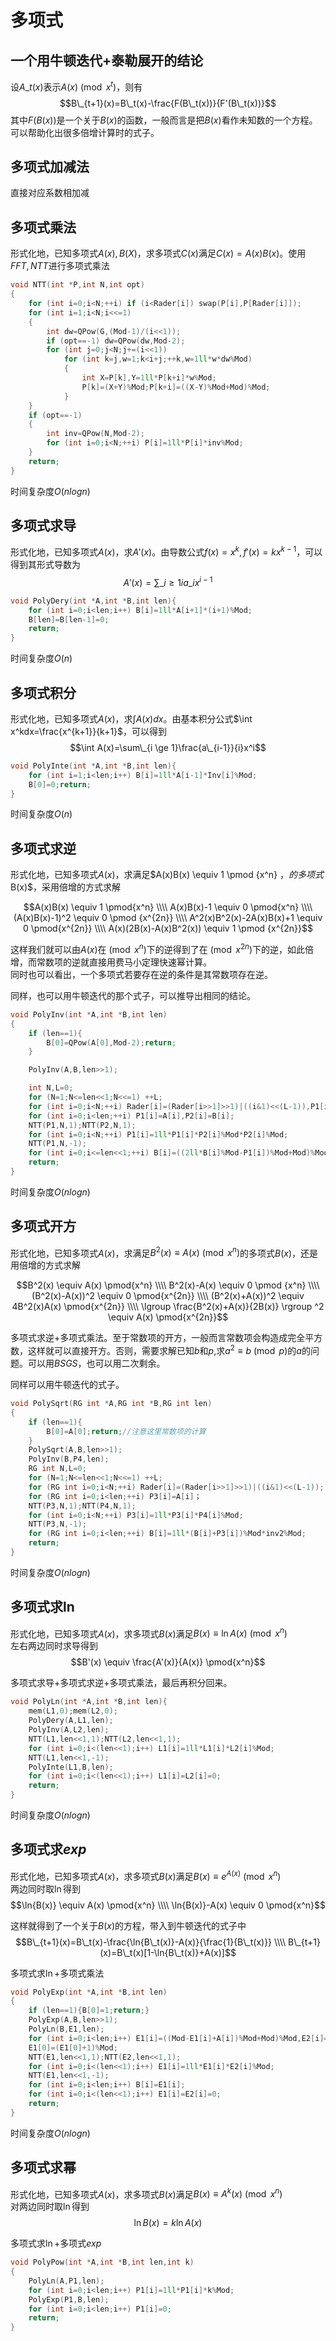 # 多项式
## 一个用牛顿迭代+泰勒展开的结论
设$A\_t(x)$表示$A(x) \pmod{x^{t}}$，则有
$$B\_{t+1}(x)=B\_t(x)-\frac{F(B\_t(x))}{F'(B\_t(x))}$$
其中$F(B(x))$是一个关于$B(x)$的函数，一般而言是把$B(x)$看作未知数的一个方程。  
可以帮助化出很多倍增计算时的式子。

## 多项式加减法
直接对应系数相加减

## 多项式乘法
形式化地，已知多项式$A(x),B(X)$，求多项式$C(x)$满足$C(x)=A(x)B(x)$。使用$FFT,NTT$进行多项式乘法
```cpp
void NTT(int *P,int N,int opt)
{
	for (int i=0;i<N;++i) if (i<Rader[i]) swap(P[i],P[Rader[i]]);
	for (int i=1;i<N;i<<=1)
	{
		int dw=QPow(G,(Mod-1)/(i<<1));
		if (opt==-1) dw=QPow(dw,Mod-2);
		for (int j=0;j<N;j+=(i<<1))
			for (int k=j,w=1;k<i+j;++k,w=1ll*w*dw%Mod)
			{
				int X=P[k],Y=1ll*P[k+i]*w%Mod;
				P[k]=(X+Y)%Mod;P[k+i]=((X-Y)%Mod+Mod)%Mod;
			}
	}
	if (opt==-1)
	{
		int inv=QPow(N,Mod-2);
		for (int i=0;i<N;++i) P[i]=1ll*P[i]*inv%Mod;
	}
	return;
}
```

时间复杂度$O(nlogn)$

## 多项式求导
形式化地，已知多项式$A(x)$，求$A'(x)$。由导数公式$f(x)=x^k,f'(x)=kx^{k-1}$，可以得到其形式导数为
$$A'(x)=\sum\_{i \ge 1}ia\_{i}x^{i-1}$$
```cpp
void PolyDery(int *A,int *B,int len){
	for (int i=0;i<len;i++) B[i]=1ll*A[i+1]*(i+1)%Mod;
	B[len]=B[len-1]=0;
	return;
}
```

时间复杂度$O(n)$

## 多项式积分
形式化地，已知多项式$A(x)$，求$\int A(x)dx$。由基本积分公式$\int x^kdx=\frac{x^{k+1}}{k+1}$，可以得到
$$\int A(x)=\sum\_{i \ge 1}\frac{a\_{i-1}}{i}x^i$$
```cpp
void PolyInte(int *A,int *B,int len){
	for (int i=1;i<len;i++) B[i]=1ll*A[i-1]*Inv[i]%Mod;
	B[0]=0;return;
}
```

时间复杂度$O(n)$

## 多项式求逆
形式化地，已知多项式$A(x)$，求满足$A(x)B(x) \equiv 1 \pmod {x^n} $，的多项式$B(x)$，采用倍增的方式求解

$$A(x)B(x) \equiv 1 \pmod{x^n} \\\\ A(x)B(x)-1 \equiv 0 \pmod{x^n} \\\\ (A(x)B(x)-1)^2 \equiv 0 \pmod {x^{2n}} \\\\ A^2(x)B^2(x)-2A(x)B(x)+1 \equiv 0 \pmod{x^{2n}} \\\\ A(x)(2B(x)-A(x)B^2(x)) \equiv 1 \pmod {x^{2n}}$$

这样我们就可以由$A(x)$在$\pmod{x^n}$下的逆得到了在$\pmod{x^{2n}}$下的逆，如此倍增，而常数项的逆就直接用费马小定理快速幂计算。  
同时也可以看出，一个多项式若要存在逆的条件是其常数项存在逆。

同样，也可以用牛顿迭代的那个式子，可以推导出相同的结论。

```cpp
void PolyInv(int *A,int *B,int len)
{
	if (len==1){
		B[0]=QPow(A[0],Mod-2);return;
	}

	PolyInv(A,B,len>>1);

	int N,L=0;
	for (N=1;N<=len<<1;N<<=1) ++L;
	for (int i=0;i<N;++i) Rader[i]=(Rader[i>>1]>>1)|((i&1)<<(L-1)),P1[i]=P2[i]=0;
	for (int i=0;i<len;++i) P1[i]=A[i],P2[i]=B[i];
	NTT(P1,N,1);NTT(P2,N,1);
	for (int i=0;i<N;++i) P1[i]=1ll*P1[i]*P2[i]%Mod*P2[i]%Mod;
	NTT(P1,N,-1);
	for (int i=0;i<=len<<1;++i) B[i]=((2ll*B[i]%Mod-P1[i])%Mod+Mod)%Mod;
	return;
}
```

时间复杂度$O(nlogn)$

## 多项式开方
形式化地，已知多项式$A(x)$，求满足$B^2(x) \equiv A(x) \pmod{x^n}$的多项式$B(x)$，还是用倍增的方式求解

$$B^2(x) \equiv A(x) \pmod{x^n} \\\\ B^2(x)-A(x) \equiv 0 \pmod {x^n} \\\\ (B^2(x)-A(x))^2 \equiv 0 \pmod{x^{2n}} \\\\ (B^2(x)+A(x))^2 \equiv 4B^2(x)A(x) \pmod{x^{2n}} \\\\ \lgroup \frac{B^2(x)+A(x)}{2B(x)} \rgroup ^2 \equiv A(x) \pmod{x^{2n}}$$

多项式求逆+多项式乘法。至于常数项的开方，一般而言常数项会构造成完全平方数，这样就可以直接开方。否则，需要求解已知$b$和$p$,求$a^2 \equiv b \pmod{p}$的$a$的问题。可以用$BSGS$，也可以用二次剩余。

同样可以用牛顿迭代的式子。

```cpp
void PolySqrt(RG int *A,RG int *B,RG int len)
{
	if (len==1){
		B[0]=A[0];return;//注意这里常数项的计算
	}
	PolySqrt(A,B,len>>1);
	PolyInv(B,P4,len);
	RG int N,L=0;
	for (N=1;N<=len<<1;N<<=1) ++L;
	for (RG int i=0;i<N;++i) Rader[i]=(Rader[i>>1]>>1)|((i&1)<<(L-1));
	for (RG int i=0;i<len;++i) P3[i]=A[i]；
	NTT(P3,N,1);NTT(P4,N,1);
	for (int i=0;i<N;++i) P3[i]=1ll*P3[i]*P4[i]%Mod;
	NTT(P3,N,-1);
	for (RG int i=0;i<len;++i) B[i]=1ll*(B[i]+P3[i])%Mod*inv2%Mod;
	return;
}
```

时间复杂度$O(nlogn)$

## 多项式求$\ln$
 形式化地，已知多项式$A(x)$，求多项式$B(x)$满足$B(x) \equiv \ln{A(x)} \pmod{x^n}$  
 左右两边同时求导得到
 $$B'(x) \equiv \frac{A'(x)}{A(x)} \pmod{x^n}$$

多项式求导+多项式求逆+多项式乘法，最后再积分回来。

```cpp
void PolyLn(int *A,int *B,int len){
	mem(L1,0);mem(L2,0);
	PolyDery(A,L1,len);
	PolyInv(A,L2,len);
	NTT(L1,len<<1,1);NTT(L2,len<<1,1);
	for (int i=0;i<(len<<1);i++) L1[i]=1ll*L1[i]*L2[i]%Mod;
	NTT(L1,len<<1,-1);
	PolyInte(L1,B,len);
	for (int i=0;i<(len<<1);i++) L1[i]=L2[i]=0;
	return;
}
```

时间复杂度$O(nlogn)$

## 多项式求$exp$
形式化地，已知多项式$A(x)$，求多项式$B(x)$满足$B(x) \equiv e^{A(x)} \pmod{x^n}$  
两边同时取$\ln$得到
$$\ln{B(x)} \equiv A(x) \pmod{x^n} \\\\ \ln{B(x)}-A(x) \equiv 0 \pmod{x^n}$$

这样就得到了一个关于$B(x)$的方程，带入到牛顿迭代的式子中
$$B\_{t+1}(x)=B\_t(x)-\frac{\ln{B\_t(x)}-A(x)}{\frac{1}{B\_t(x)}} \\\\ B\_{t+1}(x)=B\_t(x)[1-\ln{B\_t(x)}+A(x)]$$

多项式求$\ln$+多项式乘法

```cpp
void PolyExp(int *A,int *B,int len)
{
	if (len==1){B[0]=1;return;}
	PolyExp(A,B,len>>1);
	PolyLn(B,E1,len);
	for (int i=0;i<len;i++) E1[i]=((Mod-E1[i]+A[i])%Mod+Mod)%Mod,E2[i]=B[i];
	E1[0]=(E1[0]+1)%Mod;
	NTT(E1,len<<1,1);NTT(E2,len<<1,1);
	for (int i=0;i<(len<<1);i++) E1[i]=1ll*E1[i]*E2[i]%Mod;
	NTT(E1,len<<1,-1);
	for (int i=0;i<len;i++) B[i]=E1[i];
	for (int i=0;i<(len<<1);i++) E1[i]=E2[i]=0;
	return;
}
```

时间复杂度$O(nlogn)$

## 多项式求幂
形式化地，已知多项式$A(x)$，求多项式$B(x)$满足$B(x) \equiv A^k(x) \pmod{x^n}$  
对两边同时取$\ln$得到
$$\ln{B(x)}=k \ln{A(x)}$$

多项式求$\ln$+多项式$exp$

```cpp
void PolyPow(int *A,int *B,int len,int k)
{
	PolyLn(A,P1,len);
	for (int i=0;i<len;i++) P1[i]=1ll*P1[i]*k%Mod;
	PolyExp(P1,B,len);
	for (int i=0;i<len;i++) P1[i]=0;
	return;
}
```